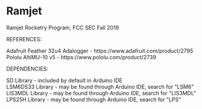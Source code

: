 # Ramjet
Ramjet Rocketry Program, FCC SEC Fall 2019

<p>REFERENCES:</p>
Adafruit Feather 32u4 Adalogger - https://www.adafruit.com/product/2795<br>
Pololu AltiMU-10 v5 - https://www.pololu.com/product/2739<br>

<p>DEPENDENCIES:</p>
SD Library - included by default in Arduino IDE<br>
LSM6DS33 Library - may be found through Arduino IDE, search for "LSM6"<br>
LIS3MDL Library - may be found through Arduino IDE, search for "LIS3MDL"<br>
LPS25H Library - may be found through Arduino IDE, search for "LPS"<br>
